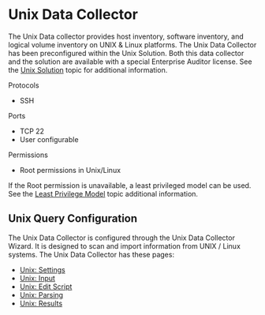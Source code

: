 # Unix Data Collector

The Unix Data collector provides host inventory, software inventory, and logical volume inventory on
UNIX & Linux platforms. The Unix Data Collector has been preconfigured within the Unix Solution.
Both this data collector and the solution are available with a special Enterprise Auditor license.
See the
[Unix Solution](/docs/accessanalyzer/11.6/solutions/unix/overview.md)
topic for additional information.

Protocols

- SSH

Ports

- TCP 22
- User configurable

Permissions

- Root permissions in Unix/Linux

If the Root permission is unavailable, a least privileged model can be used. See the
[Least Privilege Model](/docs/accessanalyzer/11.6/requirements/target/unix.md#least-privilege-model)
topic additional information.

## Unix Query Configuration

The Unix Data Collector is configured through the Unix Data Collector Wizard. It is designed to scan
and import information from UNIX / Linux systems. The Unix Data Collector has these pages:

- [Unix: Settings](/docs/accessanalyzer/11.6/admin/datacollector/unix/settings.md)
- [Unix: Input](/docs/accessanalyzer/11.6/admin/datacollector/unix/input.md)
- [Unix: Edit Script](/docs/accessanalyzer/11.6/admin/datacollector/unix/editscript.md)
- [Unix: Parsing](/docs/accessanalyzer/11.6/admin/datacollector/unix/parsing.md)
- [Unix: Results](/docs/accessanalyzer/11.6/admin/datacollector/unix/results.md)
